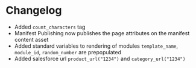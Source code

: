 # Changelog

- Added `count_characters` tag
- Manifest Publishing now publishes the page attributes on the manifest content asset
- Added standard variables to rendering of modules
  `template_name`, `module_id`, `random_number` are prepopulated
- Added salesforce url `product_url("1234")` and `category_url("1234")`

